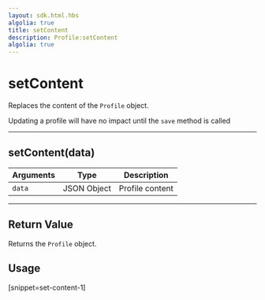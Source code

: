 ```yaml
---
layout: sdk.html.hbs
algolia: true
title: setContent
description: Profile:setContent
algolia: true
---
```

  

# setContent
Replaces the content of the `Profile` object.

<div class="alert alert-info">
Updating a profile will have no impact until the <code>save</code> method is called
</div>

---

## setContent(data)

| Arguments | Type | Description |
|---------------|---------|----------------------------------------|
| ``data`` | JSON Object | Profile content |

---

## Return Value

Returns the `Profile` object.

## Usage

[snippet=set-content-1]
